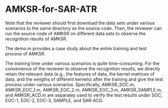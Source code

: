 # AMKSR-for-SAR-ATR

Note that the reviewer should first download the data sets under various scenarios to the same directory as the source code. Then, the reviewer can run the source code of AMKSR on different data sets to observe the recognition results of AMKSR.

The demo.m provides a case study about the entire training and test process of AMKSR. 

The training time under various scenarios is quite time-consuming.  For the convenience of the reviewer to observe the recogniiton results, we directly retain the relevant data (e.g., the features of data, the kernel matrices of data, and the weigths of different kernels) after the training and give the test process under various scenarios. Specifically, AMKSR_SOC.m, AMKSR_EOC_1.m, AMKSR_EOC_2.m, AMKSR_EOC_3.m, AMKSR_SAMPLE.m, and AMKSR_ACD.m are separatey used to verify the test results under SOC, EOC-1, EOC-2, EOC-3, SAMPLE, and SAR-ACD.
